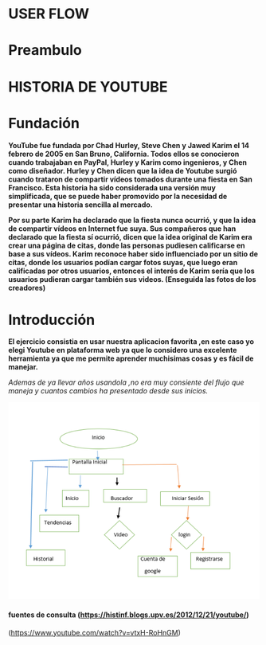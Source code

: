 # USER FLOW

# Preambulo

# HISTORIA DE YOUTUBE

# Fundación

**YouTube fue fundada por Chad Hurley, Steve Chen y Jawed Karim el 14 febrero de 2005 en San Bruno, California. Todos ellos se conocieron cuando trabajaban en PayPal, Hurley y Karim como ingenieros, y Chen como diseñador. Hurley y Chen dicen que la idea de Youtube surgió cuando trataron de compartir vídeos tomados durante una fiesta en San Francisco. Esta historia ha sido considerada una versión muy simplificada, que se puede haber promovido por la necesidad de presentar una historia sencilla al mercado.**


**Por su parte Karim ha declarado que la fiesta nunca ocurrió, y que la idea de compartir vídeos en Internet fue suya. Sus compañeros que han declarado que la fiesta sí ocurrió, dicen que la idea original de Karim era crear una página de citas, donde las personas pudiesen calificarse en base a sus vídeos. Karim reconoce haber sido influenciado por un sitio de citas, donde los usuarios podían cargar fotos suyas, que luego eran calificadas por otros usuarios, entonces el interés de Karim sería que los usuarios pudieran cargar también sus videos. (Enseguida las fotos de los creadores)**

# Introducción

__El ejercicio consistia en usar nuestra aplicacion favorita ,en este caso yo elegi Youtube  en plataforma web ya que lo considero una excelente herramienta ya que me permite aprender muchisimas cosas y es fácil de manejar.__

_*Ademas de ya llevar años usandola ,no era muy consiente del flujo que maneja y cuantos cambios ha presentado desde sus inicios.*_




![user](imagenes/flujo.png)

#### fuentes de consulta (https://histinf.blogs.upv.es/2012/12/21/youtube/)
(https://www.youtube.com/watch?v=vtxH-RoHnGM)
